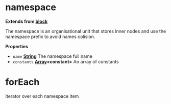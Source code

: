 <!-- Generated by documentation.js. Update this documentation by updating the source code. -->

# namespace

**Extends from [block](BLOCK.md)**

The namespace is an organisational unit that stores
inner nodes and use the namespace prefix to avoid
names colision.

**Properties**

-   `name` **[String](https://developer.mozilla.org/en-US/docs/Web/JavaScript/Reference/Global_Objects/String)** The namespace full name
-   `constants` **[Array](https://developer.mozilla.org/en-US/docs/Web/JavaScript/Reference/Global_Objects/Array)&lt;constant>** An array of constants

# forEach

Iterator over each namespace item
